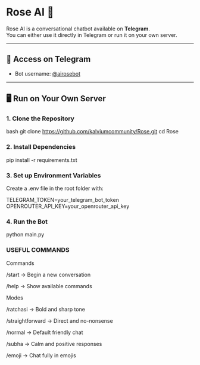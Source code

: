 # Rose AI 🤖

Rose AI is a conversational chatbot available on **Telegram**.  
You can either use it directly in Telegram or run it on your own server.

---

## 🔗 Access on Telegram
- Bot username: [@airosebot](https://t.me/airosebot)  

---

## 🖥️ Run on Your Own Server

### 1. Clone the Repository
bash
git clone https://github.com/kalviumcommunity/Rose.git
cd Rose

### 2. Install Dependencies
pip install -r requirements.txt

### 3. Set up Environment Variables

Create a .env file in the root folder with:

TELEGRAM_TOKEN=your_telegram_bot_token
OPENROUTER_API_KEY=your_openrouter_api_key

### 4. Run the Bot
python main.py

### USEFUL COMMANDS

Commands

/start → Begin a new conversation

/help → Show available commands


Modes

/ratchasi → Bold and sharp tone

/straightforward → Direct and no-nonsense

/normal → Default friendly chat

/subha → Calm and positive responses

/emoji → Chat fully in emojis